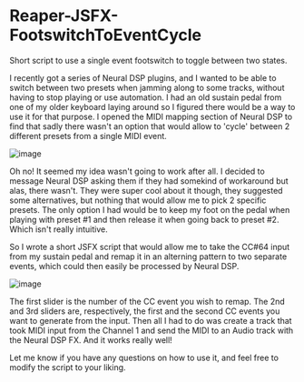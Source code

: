 # Reaper-JSFX-FootswitchToEventCycle
Short script to use a single event footswitch to toggle between two states.

I recently got a series of Neural DSP plugins, and I wanted to be able to switch between two presets when jamming along to some tracks, without having to stop playing or use automation. I had an old sustain pedal from one of my older keyboard laying around so I figured there would be a way to use it for that purpose. I opened the MIDI mapping section of Neural DSP to find that sadly there wasn't an option that would allow to 'cycle' between 2 different presets from a single MIDI event.

![image](https://user-images.githubusercontent.com/36556896/116931778-6ef62e80-ac2f-11eb-9247-33910cafbdb0.png)

Oh no! It seemed my idea wasn't going to work after all. I decided to message Neural DSP asking them if they had somekind of workaround but alas, there wasn't. They were super cool about it though, they suggested some alternatives, but nothing that would allow me to pick 2 specific presets. The only option I had would be to keep my foot on the pedal when playing with preset #1 and then release it when going back to preset #2. Which isn't really intuitive.

So I wrote a short JSFX script that would allow me to take the CC#64 input from my sustain pedal and remap it in an alterning pattern to two separate events, which could then easily be processed by Neural DSP.

![image](https://user-images.githubusercontent.com/36556896/116932227-fa6fbf80-ac2f-11eb-8bc0-8e2cb9f04a25.png)

The first slider is the number of the CC event you wish to remap. The 2nd and 3rd sliders are, respectively, the first and the second CC events you want to generate from the input. Then all I had to do was create a track that took MIDI input from the Channel 1 and send the MIDI to an Audio track with the Neural DSP FX. And it works really well!

Let me know if you have any questions on how to use it, and feel free to modify the script to your liking.
